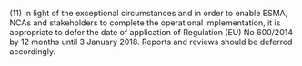 (11) In light of the exceptional circumstances and in order to enable ESMA, NCAs and stakeholders to complete the operational implementation, it is appropriate to defer the date of application of Regulation (EU) No 600/2014 by 12 months until 3 January 2018. Reports and reviews should be deferred accordingly.